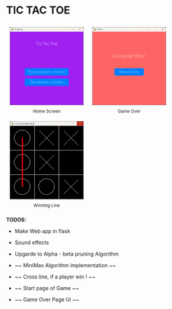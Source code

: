 # TIC TAC TOE

<p align="center">
  <div align="center" style="display: inline-block; margin: 10px;">
    <img src="https://raw.githubusercontent.com/iamprasadraju/tic-tac-toe/refs/heads/main/assets/Home.png" alt="Home Screen" width="200"/>
    <br/>
    <sub>Home Screen</sub>
  </div>
  <div align="center" style="display: inline-block; margin: 10px;">
    <img src="https://raw.githubusercontent.com/iamprasadraju/tic-tac-toe/refs/heads/main/assets/gameover.png" alt="Gameover" width="200"/>
    <br/>
    <sub>Game Over</sub>
  </div>
  <div align="center" style="display: inline-block; margin: 10px;">
    <img src="https://raw.githubusercontent.com/iamprasadraju/tic-tac-toe/refs/heads/main/assets/win_line.png" alt="Win line" width="200"/>
    <br/>
    <sub>Winning Line</sub>
  </div>
</p>


**TODOS:**

- Make Web app in flask

- Sound effects

- Upgarde to Alpha - beta pruning Algorithm

- ~~ MiniMax Algorithm implementation ~~

- ~~ Cross line, if a player win ! ~~

- ~~ Start page of Game ~~

- ~~ Game Over Page Ui ~~
